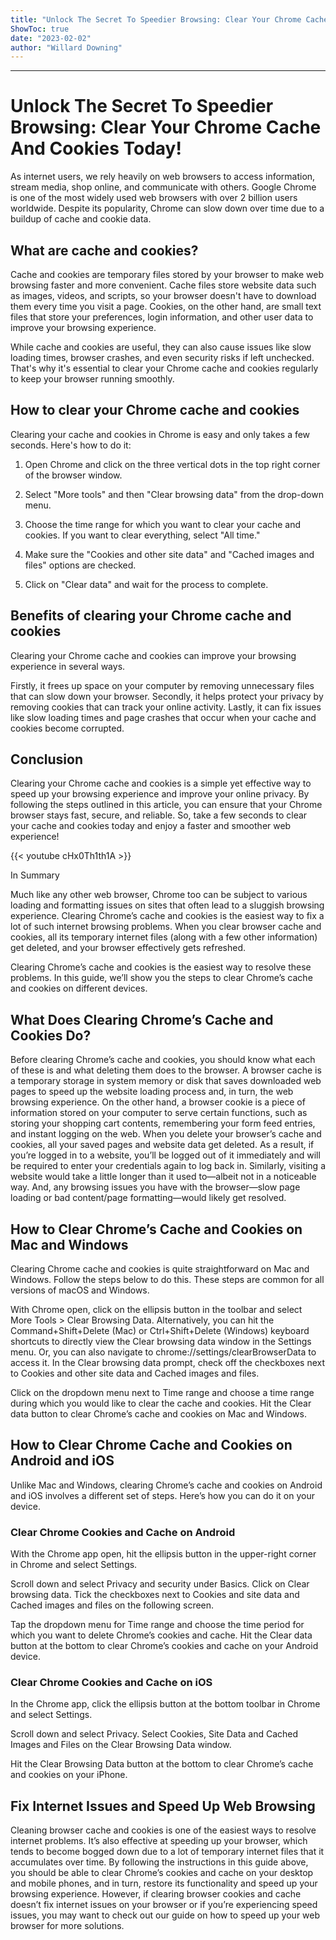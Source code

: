 ```yaml
---
title: "Unlock The Secret To Speedier Browsing: Clear Your Chrome Cache And Cookies Today!"
ShowToc: true 
date: "2023-02-02"
author: "Willard Downing"
---
```

*****
# Unlock The Secret To Speedier Browsing: Clear Your Chrome Cache And Cookies Today!

As internet users, we rely heavily on web browsers to access information, stream media, shop online, and communicate with others. Google Chrome is one of the most widely used web browsers with over 2 billion users worldwide. Despite its popularity, Chrome can slow down over time due to a buildup of cache and cookie data. 

## What are cache and cookies?

Cache and cookies are temporary files stored by your browser to make web browsing faster and more convenient. Cache files store website data such as images, videos, and scripts, so your browser doesn't have to download them every time you visit a page. Cookies, on the other hand, are small text files that store your preferences, login information, and other user data to improve your browsing experience. 

While cache and cookies are useful, they can also cause issues like slow loading times, browser crashes, and even security risks if left unchecked. That's why it's essential to clear your Chrome cache and cookies regularly to keep your browser running smoothly. 

## How to clear your Chrome cache and cookies

Clearing your cache and cookies in Chrome is easy and only takes a few seconds. Here's how to do it: 

1. Open Chrome and click on the three vertical dots in the top right corner of the browser window. 

2. Select "More tools" and then "Clear browsing data" from the drop-down menu. 

3. Choose the time range for which you want to clear your cache and cookies. If you want to clear everything, select "All time." 

4. Make sure the "Cookies and other site data" and "Cached images and files" options are checked. 

5. Click on "Clear data" and wait for the process to complete. 

## Benefits of clearing your Chrome cache and cookies

Clearing your Chrome cache and cookies can improve your browsing experience in several ways. 

Firstly, it frees up space on your computer by removing unnecessary files that can slow down your browser. Secondly, it helps protect your privacy by removing cookies that can track your online activity. Lastly, it can fix issues like slow loading times and page crashes that occur when your cache and cookies become corrupted. 

## Conclusion

Clearing your Chrome cache and cookies is a simple yet effective way to speed up your browsing experience and improve your online privacy. By following the steps outlined in this article, you can ensure that your Chrome browser stays fast, secure, and reliable. So, take a few seconds to clear your cache and cookies today and enjoy a faster and smoother web experience!

{{< youtube cHx0Th1th1A >}} 



In Summary


Much like any other web browser, Chrome too can be subject to various loading and formatting issues on sites that often lead to a sluggish browsing experience.
Clearing Chrome’s cache and cookies is the easiest way to fix a lot of such internet browsing problems.
When you clear browser cache and cookies, all its temporary internet files (along with a few other information) get deleted, and your browser effectively gets refreshed.






Clearing Chrome’s cache and cookies is the easiest way to resolve these problems. In this guide, we’ll show you the steps to clear Chrome’s cache and cookies on different devices.

 
## What Does Clearing Chrome’s Cache and Cookies Do?


Before clearing Chrome’s cache and cookies, you should know what each of these is and what deleting them does to the browser.
A browser cache is a temporary storage in system memory or disk that saves downloaded web pages to speed up the website loading process and, in turn, the web browsing experience. On the other hand, a browser cookie is a piece of information stored on your computer to serve certain functions, such as storing your shopping cart contents, remembering your form feed entries, and instant logging on the web.
When you delete your browser’s cache and cookies, all your saved pages and website data get deleted. As a result, if you’re logged in to a website, you’ll be logged out of it immediately and will be required to enter your credentials again to log back in. Similarly, visiting a website would take a little longer than it used to—albeit not in a noticeable way. And, any browsing issues you have with the browser—slow page loading or bad content/page formatting—would likely get resolved.

 
## How to Clear Chrome’s Cache and Cookies on Mac and Windows


Clearing Chrome cache and cookies is quite straightforward on Mac and Windows. Follow the steps below to do this. These steps are common for all versions of macOS and Windows.

 

With Chrome open, click on the ellipsis button in the toolbar and select More Tools > Clear Browsing Data. Alternatively, you can hit the Command+Shift+Delete (Mac) or Ctrl+Shift+Delete (Windows) keyboard shortcuts to directly view the Clear browsing data window in the Settings menu. Or, you can also navigate to chrome://settings/clearBrowserData to access it.
In the Clear browsing data prompt, check off the checkboxes next to Cookies and other site data and Cached images and files.

Click on the dropdown menu next to Time range and choose a time range during which you would like to clear the cache and cookies.
Hit the Clear data button to clear Chrome’s cache and cookies on Mac and Windows.

 
## How to Clear Chrome Cache and Cookies on Android and iOS


Unlike Mac and Windows, clearing Chrome’s cache and cookies on Android and iOS involves a different set of steps. Here’s how you can do it on your device.

 
### Clear Chrome Cookies and Cache on Android
 

With the Chrome app open, hit the ellipsis button in the upper-right corner in Chrome and select Settings.

Scroll down and select Privacy and security under Basics.
Click on Clear browsing data.
Tick the checkboxes next to Cookies and site data and Cached images and files on the following screen.

Tap the dropdown menu for Time range and choose the time period for which you want to delete Chrome’s cookies and cache.
Hit the Clear data button at the bottom to clear Chrome’s cookies and cache on your Android device.

 
### Clear Chrome Cookies and Cache on iOS
 

In the Chrome app, click the ellipsis button at the bottom toolbar in Chrome and select Settings.

Scroll down and select Privacy.
Select Cookies, Site Data and Cached Images and Files on the Clear Browsing Data window.

Hit the Clear Browsing Data button at the bottom to clear Chrome’s cache and cookies on your iPhone.

 
## Fix Internet Issues and Speed Up Web Browsing


Cleaning browser cache and cookies is one of the easiest ways to resolve internet problems. It’s also effective at speeding up your browser, which tends to become bogged down due to a lot of temporary internet files that it accumulates over time.
By following the instructions in this guide above, you should be able to clear Chrome’s cookies and cache on your desktop and mobile phones, and in turn, restore its functionality and speed up your browsing experience.
However, if clearing browser cookies and cache doesn’t fix internet issues on your browser or if you’re experiencing speed issues, you may want to check out our guide on how to speed up your web browser for more solutions.




